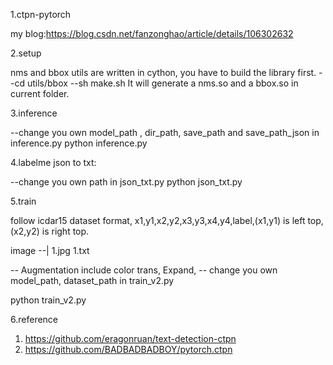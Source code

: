 1.ctpn-pytorch

my blog:https://blog.csdn.net/fanzonghao/article/details/106302632

2.setup

nms and bbox utils are written in cython, you have to build the library first.
--cd utils/bbox
--sh make.sh
It will generate a nms.so and a bbox.so in current folder.

3.inference

--change you own model_path , dir_path, save_path and save_path_json in inference.py
python inference.py


4.labelme json to txt:

--change you own path in json_txt.py
python json_txt.py


5.train

follow icdar15 dataset format, x1,y1,x2,y2,x3,y3,x4,y4,label,(x1,y1) is left top,(x2,y2) is right top.

image
--|
    1.jpg
    1.txt   

-- Augmentation include color trans, Expand, 
-- change you own model_path, dataset_path in train_v2.py

python train_v2.py


6.reference

 1. https://github.com/eragonruan/text-detection-ctpn
 2. https://github.com/BADBADBADBOY/pytorch.ctpn


